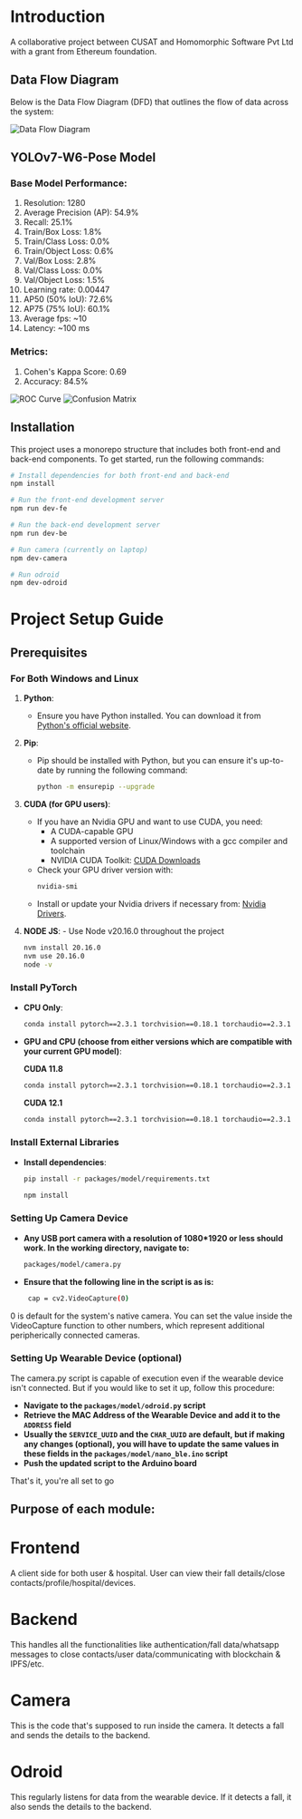 # Introduction

A collaborative project between CUSAT and Homomorphic Software Pvt Ltd with a grant from Ethereum foundation.

## Data Flow Diagram

Below is the Data Flow Diagram (DFD) that outlines the flow of data across the system:

![Data Flow Diagram](DFD.png)

## YOLOv7-W6-Pose Model

### Base Model Performance: 
1. Resolution: 1280
2. Average Precision (AP): 54.9%
3. Recall: 25.1%
4. Train/Box Loss: 1.8%
5. Train/Class Loss: 0.0%
6. Train/Object Loss: 0.6%
7. Val/Box Loss: 2.8%
8. Val/Class Loss: 0.0%
9. Val/Object Loss: 1.5%
10. Learning rate: 0.00447
11. AP50 (50% IoU): 72.6%
12. AP75 (75% IoU): 60.1%
13. Average fps: ~10
14. Latency: ~100 ms

### Metrics:
1. Cohen's Kappa Score: 0.69
2. Accuracy: 84.5%

![ROC Curve](metrics/roc.png)
![Confusion Matrix](metrics/confusion_matrix.png)

## Installation

This project uses a monorepo structure that includes both front-end and back-end components. To get started, run the following commands:

```bash
# Install dependencies for both front-end and back-end
npm install

# Run the front-end development server
npm run dev-fe

# Run the back-end development server
npm run dev-be

# Run camera (currently on laptop)
npm dev-camera

# Run odroid
npm dev-odroid
```

# Project Setup Guide

## Prerequisites

### For Both Windows and Linux

1. **Python**: 
   - Ensure you have Python installed. You can download it from [Python's official website](https://www.python.org/downloads/).

2. **Pip**: 
   - Pip should be installed with Python, but you can ensure it's up-to-date by running the following command:
     ```bash
     python -m ensurepip --upgrade
     ```

3. **CUDA (for GPU users)**:
   - If you have an Nvidia GPU and want to use CUDA, you need:
     - A CUDA-capable GPU
     - A supported version of Linux/Windows with a gcc compiler and toolchain
     - NVIDIA CUDA Toolkit: [CUDA Downloads](https://developer.nvidia.com/cuda-downloads)
   - Check your GPU driver version with:
     ```bash
     nvidia-smi
     ```
   - Install or update your Nvidia drivers if necessary from: [Nvidia Drivers](https://www.nvidia.com/en-us/drivers/).

  3. **NODE JS**:
    - Use Node v20.16.0 throughout the project
     ```bash
     nvm install 20.16.0
     nvm use 20.16.0
     node -v
     ```

### Install PyTorch

- **CPU Only**:
  ```bash
  conda install pytorch==2.3.1 torchvision==0.18.1 torchaudio==2.3.1 cpuonly -c pytorch
  ```
- **GPU and CPU (choose from either versions which are compatible with your current GPU model)**:
  
  **CUDA 11.8**  
  ```bash
  conda install pytorch==2.3.1 torchvision==0.18.1 torchaudio==2.3.1 pytorch-cuda=11.8 -c pytorch -c nvidia
  ```
  **CUDA 12.1**  
  ```bash
  conda install pytorch==2.3.1 torchvision==0.18.1 torchaudio==2.3.1 pytorch-cuda=12.1 -c pytorch -c nvidia
  ```

### Install External Libraries

- **Install dependencies**:
    ```bash
    pip install -r packages/model/requirements.txt
    ```

    ```bash
    npm install
    ```

### Setting Up Camera Device

- **Any USB port camera with a resolution of 1080*1920 or less should work. In the working directory, navigate to:**
    ```bash
    packages/model/camera.py
    ```

- **Ensure that the following line in the script is as is:**
   ```bash
    cap = cv2.VideoCapture(0)
    ```

0 is default for the system's native camera. You can set the value inside the VideoCapture function to other numbers, which represent additional peripherically connected cameras.

### Setting Up Wearable Device (optional)

The camera.py script is capable of execution even if the wearable device isn't connected. But if you would like to set it up, follow this procedure:

- **Navigate to the ```packages/model/odroid.py``` script**
- **Retrieve the MAC Address of the Wearable Device and add it to the ```ADDRESS``` field**
- **Usually the ```SERVICE_UUID``` and the ```CHAR_UUID``` are default, but if making any changes (optional), you will have to update the same values in these fields in the ```packages/model/nano_ble.ino``` script**
- **Push the updated script to the Arduino board**

That's it, you're all set to go

## Purpose of each module:

# Frontend
A client side for both user & hospital. 
User can view their fall details/close contacts/profile/hospital/devices.

# Backend
This handles all the functionalities like authentication/fall data/whatsapp messages to close contacts/user data/communicating with blockchain & IPFS/etc.

# Camera
This is the code that's supposed to run inside the camera. It detects a fall and sends the details to the backend.

# Odroid
This regularly listens for data from the wearable device. If it detects a fall, it also sends the details to the backend.